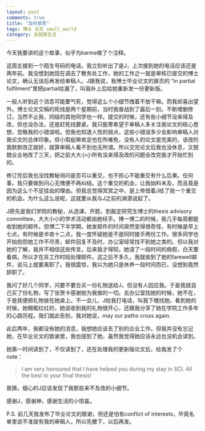```yaml
---
layout: post
comments: true
title: "及时感恩"
tags: 博士 论文 small_world
category: 这就是生活
---
```


今天我要讲的这个故事，似乎为karma做了个注释。

这周五接到一个陌生号码的电话，我立刻听出了是J，上次接到她的电话应该还是两年前。我没想到她现在调去了教务处工作，她的工作之一就是审核已提交的博士论文，确认无误后再发给审稿人。J跟我说，我博士毕业论文的扉页的 “in partial fulfilment”里把partial给漏了，叫我补上后给她重新发一份更新版。

一般人听到这个消息可能要气死，觉得这么个小细节拽着不放干嘛。而我却喜出望外。博士论文交稿的死线是两个星期前，当时我奋战到了最后一刻，不断增删修订。当然不止我，同级的其他同学也一样。提交的时候，还有些小细节没来得及改，但也没办法，还是赶死线要紧。我只能寄希望于审稿人多关注我论文的核心思想，忽略我的小错误啦。但我也知道人性的弱点，这些小错误多少会影响审稿人对我论文的总体印象。但小瑕疵嘛肯定也在所难免，没有人的论文是完美的，该改的我默默改正就好，就算审稿人看不到也无所谓。所以交完论文后我也没休息，又兢兢业业地改了三天，把之前大大小小所有没来得及改的问题全改完我才开始忙别的。

修订完后我也没找教秘询问是否可以重交，也不担心不能重交有什么后果。任何事，我只要做到问心无愧便不再纠结。这个重交的机会，让我始料未及，而且竟是因为这么个不足挂齿的理由。但我总觉得冥冥之中，是上帝借着J给了我一个重交的机会。为什么这么说呢，这就要从我与J之前的渊源说起了。

J原先是我们学院的教秘，从选课，开题，到敲定研究生博士的thesis advisory committee，大大小小的学术活动都由她经手。博一博二的时候，我几乎每周都能收到她的邮件。但博二下半学期，她发邮件的时间突然变得很奇怪，有时候是早上七点，有时候是半夜十二点，我一度怀疑她是不是同时接手两份工作。很多同学也开始抱怨她工作不尽责，邮件回复不及时，办公室经常找不到她之类的。但以我对她的了解，我并不相信这些传言。后来我才得知，她请了一段时间的病假，白天要看病，所以才在非工作时段处理邮件。这之后不多久，我就收到了她的farewell邮件，说马上就要离职了。我很震惊，我以为她只是休养一段时间而已，没想到竟然辞职了。

我问了好几个同学，问要不要合买一份礼物送给J，但没有人回应我。于是我就自己买了份礼物，写了张贺卡感谢她为我做的一切。去办公室找她的时候，她不在，于是我便把礼物放在她桌上。不一会儿，J给我打电话，叫我下楼找她。看到她的时候，她眼眶红红的，她说收到我的礼物很开心，还跟我分享了她在学院工作多年的心路历程。我们就此告别，我对她说，may our paths cross again.

此后两年，我都没有她的消息，我想她应该去了别的企业工作。但我并没有忘记她，在毕业论文的致谢里，我也提到了她，虽然我觉得她应该永远也没机会读到。

她第一时间读到了，不仅读到了，还在处理我的更新版论文后，给我发了个note：

> I am very honoured that I have helped you during my stay in SCI. All the best to your final thesis!

我猜，细心的J应该发现了我那些来不及改的小细节。

感谢J，感谢神，感谢生活的小惊喜。

P.S. 前几天我发布了毕业论文的致谢，但还是怕有conflict of interests，毕竟名单里说不准就有我的审稿人，所以先撤下，以后再发。











